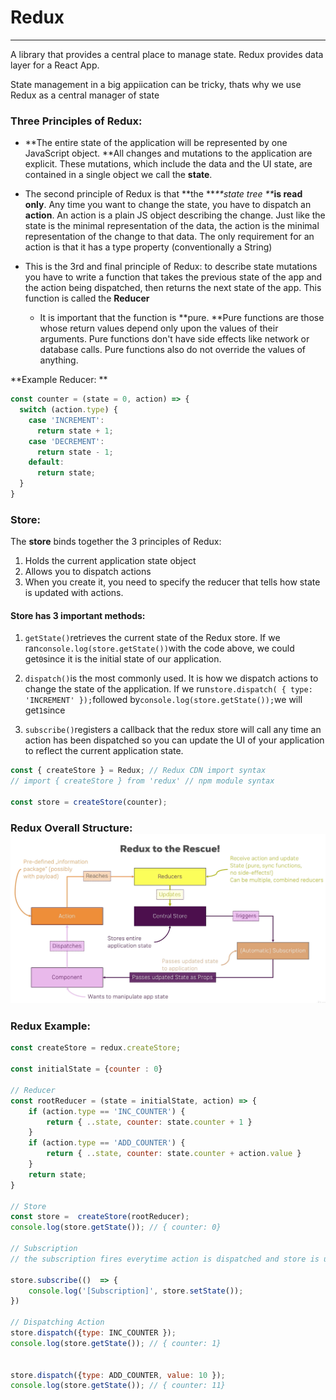 # Redux

---

A library that provides a central place to manage state. Redux provides data layer for a React App.

State management in a big appiication can be tricky, thats why we use Redux as a central manager of state

### Three Principles of Redux:

* **The entire state of the application will be represented by one JavaScript object. **All changes and mutations to the application are explicit. These mutations, which include the data and the UI state, are contained in a single object we call the **state**.

* The second principle of Redux is that **the **_**state tree **_**is read only**. Any time you want to change the state, you have to dispatch an **action**. An action is a plain JS object describing the change. Just like the state is the minimal representation of the data, the action is the minimal representation of the change to that data. The only requirement for an action is that it has a type property \(conventionally a String\)

* This is the 3rd and final principle of Redux: to describe state mutations you have to write a function that takes the previous state of the app and the action being dispatched, then returns the next state of the app. This function is called the **Reducer**

  * It is important that the function is **pure. **Pure functions are those whose return values depend only upon the values of their arguments. Pure functions don't have side effects like network or database calls. Pure functions also do not override the values of anything.

**Example Reducer: **

```js
const counter = (state = 0, action) => {
  switch (action.type) {
    case 'INCREMENT':
      return state + 1;
    case 'DECREMENT':
      return state - 1;
    default:
      return state;
  }
}
```

### Store:

The **store** binds together the 3 principles of Redux:

1. Holds the current application state object
2. Allows you to dispatch actions
3. When you create it, you need to specify the reducer that tells how state is updated with actions.

#### Store has 3 important methods:

1. `getState()`retrieves the current state of the Redux store. If we ran`console.log(store.getState())`with the code above, we could get`0`since it is the initial state of our application.

2. `dispatch()`is the most commonly used. It is how we dispatch actions to change the state of the application. If we run`store.dispatch( { type: 'INCREMENT' });`followed by`console.log(store.getState());`we will get`1`since

3. `subscribe()`registers a callback that the redux store will call any time an action has been dispatched so you can update the UI of your application to reflect the current application state.

```js
const { createStore } = Redux; // Redux CDN import syntax
// import { createStore } from 'redux' // npm module syntax

const store = createStore(counter);
```

### Redux Overall Structure: ![](/assets/redux.png)

### Redux Example:  

```JavaScript
const createStore = redux.createStore;

const initialState = {counter : 0}

// Reducer
const rootReducer = (state = initialState, action) => {
    if (action.type == 'INC_COUNTER') {
        return { ..state, counter: state.counter + 1 }
    }
    if (action.type == 'ADD_COUNTER') {
        return { ..state, counter: state.counter + action.value }
    }
    return state; 
}

// Store 
const store =  createStore(rootReducer);
console.log(store.getState()); // { counter: 0}

// Subscription 
// the subscription fires everytime action is dispatched and store is updated

store.subscribe(()  => {
    console.log('[Subscription]', store.setState()); 
})

// Dispatching Action
store.dispatch({type: INC_COUNTER });
console.log(store.getState()); // { counter: 1}


store.dispatch({type: ADD_COUNTER, value: 10 });
console.log(store.getState()); // { counter: 11}
```



